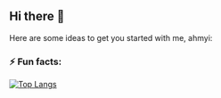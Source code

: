 ## Hi there 👋

Here are some ideas to get you started with me, ahmyi:
<!--
- 🔭 I’m is currently working on ...

- 🌱 I’m currently learning ...

- 👯 I’m looking to collaborate on ...

- 🤔 I’m looking for help with ...

- 💬 Ask me about ...

- 📫 How to reach me ...

- 😄 Pronouns: ...
-->

### ⚡ Fun facts:

<!-- ![Anurag's GitHub stats](https://github-readme-stats.vercel.app/api?username=ahmyi&show_icons=true) -->


[![Top Langs](https://github-readme-stats.vercel.app/api/top-langs/?username=ahmyi&layout=compact)](https://github.com/anuraghazra/github-readme-stats)



